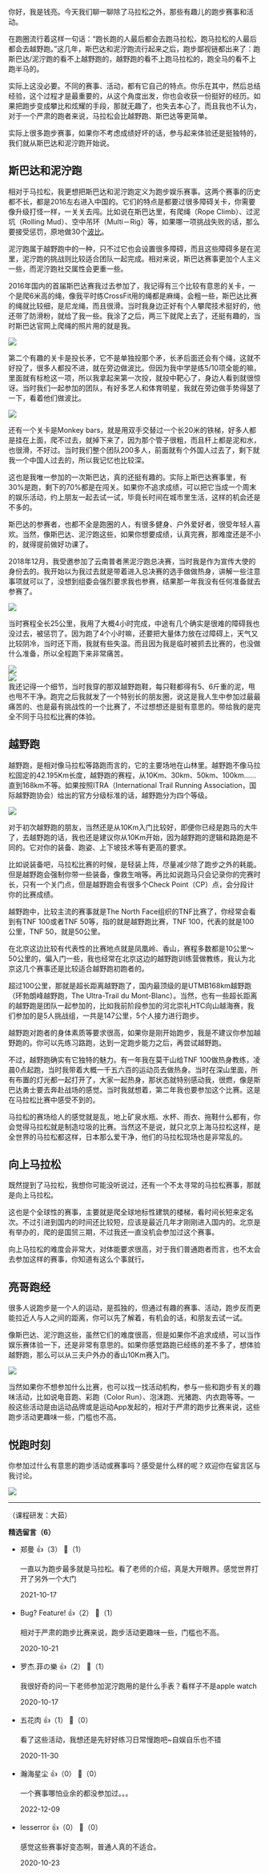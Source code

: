 你好，我是钱亮。今天我们聊一聊除了马拉松之外，那些有趣儿的跑步赛事和活动。

在跑圈流行着这样一句话：“跑长跑的人最后都会去跑马拉松，跑马拉松的人最后都会去越野跑。”这几年，斯巴达和泥泞跑流行起来之后，跑步鄙视链都出来了：跑斯巴达/泥泞跑的看不上越野跑的，越野跑的看不上跑马拉松的，跑全马的看不上跑半马的。

实际上这没必要。不同的赛事、活动，都有它自己的特点。你乐在其中，然后总结经验，这个过程才是最重要的，从这个角度出发，你也会收获一份挺好的经历。如果把跑步变成攀比和炫耀的手段，那就无趣了，也失去本心了。而且我也不认为，对于一个严肃的跑者来说，马拉松会比越野跑、斯巴达等更简单。

实际上很多跑步赛事，如果你不考虑成绩好坏的话，参与起来体验还是挺独特的，我们就从斯巴达和泥泞跑开始说。

## 斯巴达和泥泞跑

相对于马拉松，我更想把斯巴达和泥泞跑定义为跑步娱乐赛事。这两个赛事的历史都不长，都是2016左右进入中国的。它们的特点是都要过很多障碍关卡，你需要像升级打怪一样，一关关去闯。比如说在斯巴达里，有爬绳（Rope Climb）、过泥坑（Rolling Mud）、空中吊环（Multi－Rig）等，如果哪一项挑战失败的话，那么要接受惩罚，原地做30个[波比](https://baike.baidu.com/item/%E6%B3%A2%E6%AF%94%E8%BF%90%E5%8A%A8/16379299?fr=aladdin)。

泥泞跑属于越野跑中的一种，只不过它也会设置很多障碍，而且这些障碍多是在泥里，泥泞跑的挑战则比较适合团队一起完成。相对来说，斯巴达赛事更加个人主义一些，而泥泞跑社交属性会更重一些。

2016年国内的首届斯巴达赛我过去参加了，我记得有三个比较有意思的关卡，一个是爬6米高的绳，像我平时练CrossFit用的绳都是麻绳，会粗一些，斯巴达比赛的绳就比较细，是尼龙绳，而且很滑。当时我身边正好有个人攀爬技术挺好的，他还带了防滑粉，就给了我一些。我涂了之后，两三下就爬上去了，还挺有趣的，当时斯巴达官网上爬绳的照片用的就是我。

![](https://static001.geekbang.org/resource/image/5b/3f/5bc618f6194c50f057f363dd3a039f3f.jpeg?wh=1280%2A884)

第二个有趣的关卡是投长矛，它不是单独投那个矛，长矛后面还会有个绳，这就不好投了，很多人都投不进，就在旁边做波比。但因为我中学是练5/10项全能的嘛，里面就有标枪这一项，所以我拿起来第一次投，就投中靶心了，身边人看到就很惊讶。当时我们一起参加的团队，有好多艺人和体育明星，我就在旁边做手势得瑟了一下，看着他们做波比。

![](https://static001.geekbang.org/resource/image/21/cf/21f1eb9704b40e77d338f44fa186e0cf.jpeg?wh=3024%2A4032)

还有一个关卡是Monkey bars，就是用双手交替过一个长20米的铁梯，好多人都是挂在上面，爬不过去，就掉下来了，因为那个管子很粗，而且杆上都是泥和水，也很滑，不好过。当时我们整个团队200多人，前面就有个外国人过去了，剩下就我一个中国人过去的，所以我记忆也比较深。

这也是我唯一参加的一次斯巴达，真的还挺有趣的。实际上斯巴达赛事里，有30%是跑，剩下的70%都是在闯关。如果你不追求成绩，可以把它当成一个周末的娱乐活动，约上朋友一起去试一试，毕竟长时间在城市里生活，这样的机会还是不多的。

斯巴达的参赛者，也都不全是跑圈的人，有很多健身、户外爱好者，很受年轻人喜欢。当然，像斯巴达、泥泞跑这些，如果你想要成绩，认真完赛，那难度还是不小的，就得提前做好功课了。

2018年12月，我受邀参加了云南普者黑泥泞跑总决赛，当时我是作为宣传大使的身份去的。我开始以为我过去就是带着进入总决赛的选手做做热身，讲解一些注意事项就可以了，没想到组委会强烈要求我也参赛，结果那一年我没有任何准备就去参赛了。

![](https://static001.geekbang.org/resource/image/e7/6c/e7fafa01af0b3f97d1a1598dd735cf6c.jpeg?wh=1024%2A683)

当时赛程全长25公里，我用了大概4小时完成，中途有几个确实是很难的障碍我也没过去，被惩罚了。因为跑了4个小时嘛，还要把大量体力放在过障碍上，天气又比较阴冷，当时还下雨，我就有些失温。而且因为我是临时被抓去比赛的，也没做什么准备，所以全程跑下来非常痛苦。

![](https://static001.geekbang.org/resource/image/81/d7/81113e71ca02670507964a8849fb55d7.jpeg?wh=2400%2A1600)  
![](https://static001.geekbang.org/resource/image/f6/71/f63cac54b54f71ce010291745e885871.jpeg?wh=3648%2A2434)  
我还记得一个细节，当时我穿的那双越野跑鞋，每只鞋都得有5、6斤重的泥，甩也甩不干净。跑完之后我就发了一个特别长的朋友圈，说这是我人生中参加过最最痛苦的、也是最有挑战性的一个比赛了，不过想想还是挺有意思的。带给我的是完全不同于马拉松比赛的体验。

## 越野跑

越野跑，是相对像马拉松等路跑而言的，它的主要场地在山林里。越野跑不像马拉松固定的42.195Km长度，越野跑的赛程，从10Km、30km、50km、100km…… 直到168km不等。如果按照ITRA（International Trail Running Association，国际越野跑协会）给出的官方分级标准的话，越野跑分为四个等级。

![](https://static001.geekbang.org/resource/image/ed/c6/ede466313baa6af06ba13dd5e62d96c6.jpg?wh=2284%2A643)

对于初次越野跑的朋友，当然还是从10Km入门比较好，即便你已经是跑马的大牛了，去越野跑的话，我也还是建议你从10Km开始，因为越野跑的逻辑和路跑是不同的。它对你的装备、跑姿、上下坡技术等有更高的要求。

比如说装备吧，马拉松比赛的时候，是轻装上阵，尽量减少除了跑步之外的耗能。但是越野跑会强制你带一些装备，像救生哨等。再比如说跑马只会记录你的完赛时长，只有一个关门点，但是越野跑会有很多个Check Point（CP）点，会分段计你的比赛成绩。

越野跑中，比较主流的赛事就是The North Face组织的TNF比赛了，你经常会看到有TNF 100或者TNF 50等，指的就是越野跑比赛，TNF 100，代表的就是100公里，TNF 50，就是50公里。

在北京这边比较有代表性的比赛地点就是凤凰岭、香山，赛程多数都是10公里～50公里的，偏入门一些，我也经常在北京这边的越野跑训练营做教练，我认为北京这几个赛事还是比较适合越野跑初跑者的。

超过100公里，那就是超长距离越野跑了，国内最顶级的是UTMB168km越野跑（环勃朗峰越野跑，The Ultra-Trail du Mont-Blanc）。当然，也有一些超长距离的越野跑是团队一起参加的，比如我前阶段参加的河北崇礼HTC向山越海赛，我们参加的是5人挑战组，一共是147公里，5个人接力进行跑步。

越野跑对跑者的身体素质等要求很高，如果你是刚开始跑步，我是不建议你参加越野跑的。你可以先练习路跑，达到一定跑步能力之后，再尝试越野跑。

不过，越野跑确实有它独特的魅力。有一年我在莫干山给TNF 100做热身教练，凌晨0点起跑，当时我带着大概一千五六百的运动员去做热身。当时在深山里面，所有布置的灯光都一起打开了，大家一起热身，那状态就特别感动我，很燃，像是斯巴达勇士要去奔赴战场的感觉。当时我就想着，第二年我也要参加这个比赛。这是在马拉松比赛中感受不到的。

马拉松的赛场给人的感觉就是乱，地上矿泉水瓶、水杯、雨衣、拖鞋什么都有，你会觉得马拉松就是制造垃圾的比赛。当然这不是说，就只北京上海马拉松这样，是全世界的马拉松都这样，日本那么爱干净，他们的马拉松现场也是非常乱的。

## 向上马拉松

既然提到了马拉松，我想你可能没听说过，还有一个不太寻常的马拉松赛事，那就是向上马拉松。

这也是个全球性的赛事，主要就是爬全球地标性建筑的楼梯，看时间长短来定名次。不过引进到国内的时间还比较短，应该是最近几年才刚刚进入国内的。北京是有举办的，爬的是国贸三期，不过我还一直没机会参加过这个赛事。

向上马拉松的难度会非常大，对体能要求很高，对于我们普通跑者而言，也不太会去参加这样的赛事，你知道有这么个事就行。

## 亮哥跑经

很多人说跑步是一个人的运动，是孤独的，但通过有趣的赛事、活动，跑步反而更能拉近人与人之间的距离，你可以先了解着，有机会的话，和朋友去试一试。

像斯巴达、泥泞跑这些，虽然它们的难度很高，但是如果你不追求成绩，可以当作娱乐赛体验一下，还是非常有意思的。如果你感觉路跑已经练的差不多了，想体验越野跑，那么可以从三夫户外办的香山10Km赛入门。

![](https://static001.geekbang.org/resource/image/c9/d4/c9641f8e660c5ab584ce14cb683251d4.jpg?wh=1200%2A686)

当然如果你不想参加什么比赛，也可以找一找活动机构，参与一些和跑步有关的趣味活动，比如说电音跑、彩跑（Color Run）、泡沫跑、光猪跑、内衣跑等等。一般这些活动是由运动品牌或是运动App发起的，相对于严肃的跑步比赛来说，这些跑步活动更趣味一些，门槛也不高。

## 悦跑时刻

你参加过什么有意思的跑步活动或赛事吗？感受是什么样的呢？欢迎你在留言区与我讨论。

![](https://static001.geekbang.org/resource/image/5f/e1/5f3522e7b144d67320e450e4c2c7c1e1.jpg?wh=1964%2A1165)

* * *

（课程研发：大茹）
<div><strong>精选留言（6）</strong></div><ul>
<li><span>郑曼</span> 👍（3） 💬（1）<p>一直以为跑步最多就是马拉松。看了老师的介绍，真是大开眼界。感觉世界打开了另外一个大门</p>2021-10-17</li><br/><li><span>Bug? Feature!</span> 👍（2） 💬（1）<p>相对于严肃的跑步比赛来说，跑步活动更趣味一些，门槛也不高。</p>2020-10-21</li><br/><li><span>罗杰.菲の樂</span> 👍（2） 💬（1）<p>我很好奇的问一下老师参加泥泞跑用的是什么手表？看样子不是apple watch</p>2020-10-17</li><br/><li><span>五花肉</span> 👍（1） 💬（0）<p>看了这些活动，我想还是先好好练习日常慢跑吧~自娱自乐也不错</p>2020-11-30</li><br/><li><span>瀚海星尘</span> 👍（0） 💬（0）<p>一个赛事哪怕业余的都没参加过。。。</p>2022-12-09</li><br/><li><span>lesserror</span> 👍（0） 💬（0）<p>感觉这些赛事好变态啊，普通人真的不适合。</p>2020-10-23</li><br/>
</ul>